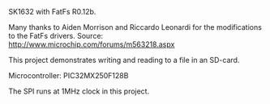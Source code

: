 SK1632 with FatFs R0.12b.

Many thanks to Aiden Morrison and Riccardo Leonardi for the modifications to the FatFs drivers. Source: http://www.microchip.com/forums/m563218.aspx

This project demonstrates writing and reading to a file in an SD-card.

Microcontroller: PIC32MX250F128B

The SPI runs at 1MHz clock in this project.